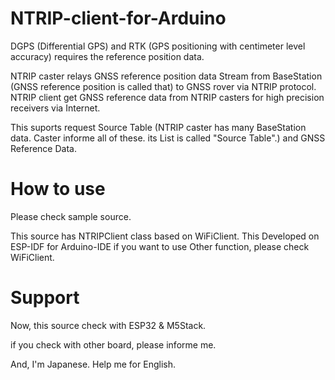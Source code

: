 # NTRIP-client-for-Arduino
DGPS (Differential GPS) and RTK (GPS positioning with centimeter level accuracy) requires the reference position data.

NTRIP caster relays GNSS reference position data Stream from BaseStation (GNSS reference position is called that) to GNSS rover via NTRIP protocol.
NTRIP client get GNSS reference data from NTRIP casters for high precision receivers via Internet.

This suports request Source Table (NTRIP caster has many BaseStation data. Caster informe all of these. its List is called "Source Table".) and GNSS Reference Data.

# How to use
Please check sample source.

This source has NTRIPClient class based on WiFiClient.
This Developed on ESP-IDF for Arduino-IDE
if you want to use Other function, please check WiFiClient.

# Support
Now, this source check with ESP32 & M5Stack.

if you check with other board, please informe me.

And, I'm Japanese. Help me for English. 

